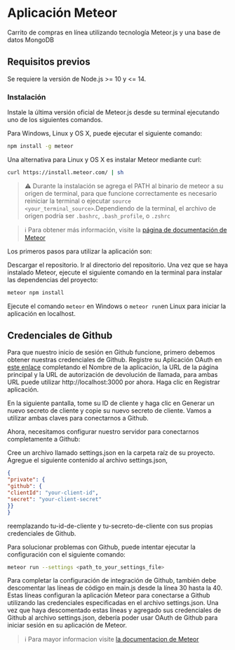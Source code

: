 
# Aplicación Meteor

Carrito de compras en línea utilizando tecnología Meteor.js y una base de datos MongoDB

## Requisitos previos

  Se requiere la versión de Node.js >= 10 y <= 14.

### Instalación

Instale la última versión oficial de Meteor.js desde su terminal ejecutando uno de los siguientes comandos.

Para Windows, Linux y OS X, puede ejecutar el siguiente comando:

```bash
npm install -g meteor
```

Una alternativa para Linux y OS X es instalar Meteor mediante curl:

```bash
curl https://install.meteor.com/ | sh
```

> ⚠️ Durante la instalación se agrega el PATH al binario de meteor a su origen de terminal, para que funcione correctamente es necesario reiniciar la terminal o ejecutar `source <your_terminal_source>`.Dependiendo de la terminal, el archivo de origen podría ser `.bashrc`, `.bash_profile`, o `.zshrc`

> ℹ️  Para obtener más información, visite la [página de documentación de Meteor](https://docs.meteor.com/install.html)

Los primeros pasos para utilizar la aplicación son:

Descargar el repositorio.
Ir al directorio del repositorio.
Una vez que se haya instalado Meteor, ejecute el siguiente comando en la terminal para instalar las dependencias del proyecto:
  
  ```bash
meteor npm install
```

Ejecute el comando `meteor` en Windows o `meteor run`en Linux para iniciar la aplicación en localhost.

## Credenciales de Github

Para que nuestro inicio de sesión en Github funcione, primero debemos obtener nuestras credenciales de Github. Registre su Aplicación OAuth en [este enlace](https://react-tutorial.meteor.com/simple-todos/08-adding-login-with-github.html) completando el Nombre de la aplicación, la URL de la página principal y la URL de autorización de devolución de llamada, para ambas URL puede utilizar http://localhost:3000 por ahora. Haga clic en Registrar aplicación.

En la siguiente pantalla, tome su ID de cliente y haga clic en Generar un nuevo secreto de cliente y copie su nuevo secreto de cliente. Vamos a utilizar ambas claves para conectarnos a Github.

Ahora, necesitamos configurar nuestro servidor para conectarnos completamente a Github:

Cree un archivo llamado settings.json en la carpeta raíz de su proyecto.
Agregue el siguiente contenido al archivo settings.json,

```json
{
"private": {
"github": {
"clientId": "your-client-id",
"secret": "your-client-secret"
}}
}
```

reemplazando tu-id-de-cliente y tu-secreto-de-cliente con sus propias credenciales de Github.

Para solucionar problemas con Github, puede intentar ejecutar la configuración con el siguiente comando:

  
  ```bash
meteor run --settings <path_to_your_settings_file>
```

Para completar la configuración de integración de Github, también debe descomentar las líneas de código en main.js desde la línea 30 hasta la 40. Estas líneas configuran la aplicación Meteor para conectarse a Github utilizando las credenciales especificadas en el archivo settings.json. Una vez que haya descomentado estas líneas y agregado sus credenciales de Github al archivo settings.json, debería poder usar OAuth de Github para iniciar sesión en su aplicación de Meteor.

> ℹ️  Para mayor informacion visite [la documentacion de Meteor](https://react-tutorial.meteor.com/simple-todos/08-adding-login-with-github.html)

